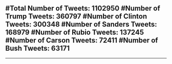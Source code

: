 #Total Number of Tweets: 1102950 
#Number of Trump Tweets: 360797
#Number of Clinton Tweets: 300348
#Number of Sanders Tweets: 168979
#Number of Rubio Tweets: 137245
#Number of Carson Tweets: 72411
#Number of Bush Tweets: 63171
---
---
